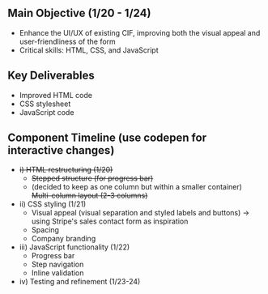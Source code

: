 ## Main Objective (1/20 - 1/24)
- Enhance the UI/UX of existing CIF, improving both the visual appeal and user-friendliness of the form
- Critical skills: HTML, CSS, and JavaScript

## Key Deliverables
- Improved HTML code
- CSS stylesheet
- JavaScript code

## Component Timeline (use codepen for interactive changes)
- ~~i) HTML restructuring (1/20)~~
  - ~~Stepped structure (for progress bar)~~
  - (decided to keep as one column but within a smaller container) ~~Multi-column layout (2-3 columns)~~
- ii) CSS styling (1/21)
  - Visual appeal (visual separation and styled labels and buttons) -> using Stripe's sales contact form as inspiration
  - Spacing
  - Company branding
- iii) JavaScript functionality (1/22)
  - Progress bar
  - Step navigation
  - Inline validation
- iv) Testing and refinement (1/23-24)
